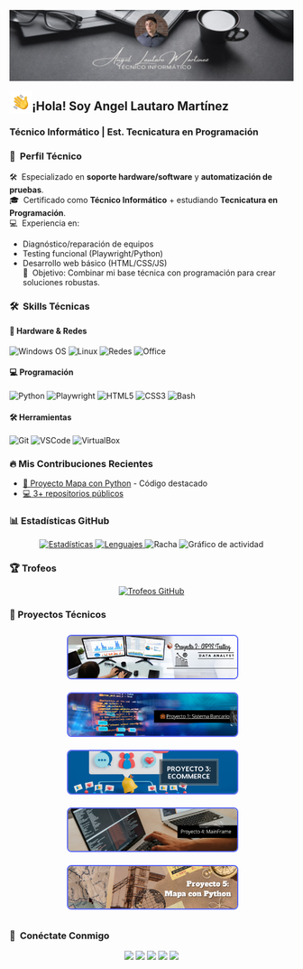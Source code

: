 <!-- Banner personalizado -->
![Banner Técnico Informático](https://github.com/angelicus112/angelicus112/blob/main/Banner%20de%20Linkedin%20Contador%20Moderno%20Negro.jpg)

<img alt="Saludo Técnico" src="https://raw.githubusercontent.com/AVS1508/AVS1508/master/assets/Hand%20Wave.gif" width='40' align="left"/><h2>¡Hola! Soy Angel Lautaro Martínez</h2>
<h3>Técnico Informático | Est. Tecnicatura en Programación</h3>

### 🔧 &nbsp;Perfil Técnico

🛠️ &nbsp;Especializado en **soporte hardware/software** y **automatización de pruebas**.\
🎓 &nbsp;Certificado como **Técnico Informático** + estudiando **Tecnicatura en Programación**.\
💻 &nbsp;Experiencia en:
- Diagnóstico/reparación de equipos
- Testing funcional (Playwright/Python)
- Desarrollo web básico (HTML/CSS/JS)\
📌 &nbsp;Objetivo: Combinar mi base técnica con programación para crear soluciones robustas.

### 🛠️ &nbsp;Skills Técnicas

#### 🔌 Hardware & Redes
![Windows OS](https://img.shields.io/badge/-Windows-05122A?style=flat&logo=windows&logoColor=0078D6)
![Linux](https://img.shields.io/badge/-Linux-05122A?style=flat&logo=linux&logoColor=FCC624)
![Redes](https://img.shields.io/badge/-Redes-05122A?style=flat&logo=cisco&logoColor=white)
![Office](https://img.shields.io/badge/-Office-05122A?style=flat&logo=microsoft-office&logoColor=D83B01)

#### 💻 Programación
![Python](https://img.shields.io/badge/-Python-05122A?style=flat&logo=python&logoColor=3776AB)
![Playwright](https://img.shields.io/badge/-Playwright-05122A?style=flat&logo=playwright)
![HTML5](https://img.shields.io/badge/-HTML5-05122A?style=flat&logo=html5&logoColor=E34F26)
![CSS3](https://img.shields.io/badge/-CSS3-05122A?style=flat&logo=css3&logoColor=1572B6)
![Bash](https://img.shields.io/badge/-Bash-05122A?style=flat&logo=gnu-bash&logoColor=4EAA25)

#### 🛠 Herramientas
![Git](https://img.shields.io/badge/-Git-05122A?style=flat&logo=git&logoColor=F05032)
![VSCode](https://img.shields.io/badge/-VSCode-05122A?style=flat&logo=visual-studio-code&logoColor=007ACC)
![VirtualBox](https://img.shields.io/badge/-VirtualBox-05122A?style=flat&logo=virtualbox&logoColor=183A61)

### 🔥 Mis Contribuciones Recientes
- [📌 Proyecto Mapa con Python](https://github.com/angelicus112/Mi-Porfolio/tree/main/proyectos/proyecto5-mapaconpython) - Código destacado
- [💻 3+ repositorios públicos](https://github.com/angelicus112?tab=repositories)

### 📊 Estadísticas GitHub

<p align="center">
  <!-- Estadísticas principales con diseño compacto -->
  <a href="https://github.com/angelicus112">
    <img height="165em" src="https://github-readme-stats.vercel.app/api?username=angelicus112&show_icons=true&theme=radical&hide_border=true&include_all_commits=true&count_private=true&hide=issues" alt="Estadísticas"/>
    <img height="165em" src="https://github-readme-stats.vercel.app/api/top-langs/?username=angelicus112&layout=compact&theme=radical&hide_border=true&langs_count=6&exclude_repo=Mi-Porfolio" alt="Lenguajes"/>
  </a>
  
  <!-- Racha de contribuciones -->
  <img height="165em" src="https://streak-stats.demolab.com?user=angelicus112&theme=radical&hide_border=true&date_format=j%20M%5B%20Y%5D" alt="Racha"/>
  
  <!-- Tarjetas de actividad -->
  <img src="https://github-readme-activity-graph.vercel.app/graph?username=angelicus112&theme=redical&hide_border=true&area=true" alt="Gráfico de actividad"/>
</p>

### 🏆 Trofeos
<p align="center">
  <a href="https://github.com/ryo-ma/github-profile-trophy">
    <img src="https://github-profile-trophy.vercel.app/?username=angelicus112&theme=onedark&no-frame=true&row=1&column=7" alt="Trofeos GitHub"/>
  </a>
</p>


### 🚀 Proyectos Técnicos


<div align="center" style="
     display: flex;
     flex-flow: row wrap;
     justify-content: center;
     align-items: flex-start;
     gap: 20px;
     width: 100%;
     padding: 10px 0;
">

  <!-- Proyecto 1 - Sistema Bancario -->
  <div style="width: 300px;">
    <a href="https://angelicus112.github.io/Mi-Porfolio/proyectos/proyecto1-elegante/index.html" 
       style="text-decoration: none; color: inherit; display: block; position: relative;">
      <img src="https://raw.githubusercontent.com/angelicus112/angelicus112/main/assets/proyectos/proyecto1.png" 
           style="width: 100%; border: 2px solid #5865F2; border-radius: 8px; transition: all 0.3s ease;">
    </a>
  </div>

  <!-- Proyecto 2 - Data Analyst -->
  <div style="width: 300px;">
    <a href="https://angelicus112.github.io/Mi-Porfolio/proyectos/proyecto2-api/index.html" 
       style="text-decoration: none; color: inherit; display: block; position: relative;">
      <img src="https://raw.githubusercontent.com/angelicus112/angelicus112/main/assets/proyectos/proyecto2.png" 
           style="width: 100%; border: 2px solid #5865F2; border-radius: 8px; transition: all 0.3s ease;">
    </a>
  </div>

  <!-- Proyecto 3 - ECOMMERCE -->
  <div style="width: 300px;">
    <a href="https://angelicus112.github.io/Mi-Porfolio/proyectos/proyecto3-ecommerce/index.html" 
       style="text-decoration: none; color: inherit; display: block; position: relative;">
      <img src="https://raw.githubusercontent.com/angelicus112/angelicus112/main/assets/proyectos/proyecto3.png" 
           style="width: 100%; border: 2px solid #5865F2; border-radius: 8px; transition: all 0.3s ease;">
    </a>
  </div>

  <!-- Proyecto 4 - Mainframe Simulator -->
  <div style="width: 300px;">
    <a href="https://angelicus112.github.io/Mi-Porfolio/proyectos/proyecto4-mainframe/index.html" 
       style="text-decoration: none; color: inherit; display: block; position: relative;">
      <img src="https://raw.githubusercontent.com/angelicus112/angelicus112/main/assets/proyectos/proyecto4.png" 
           style="width: 100%; border: 2px solid #5865F2; border-radius: 8px; transition: all 0.3s ease;">
    </a>
  </div>

  <!-- Proyecto 5 - Mapa Con Python -->
  <div style="width: 300px;">
    <a href="https://angelicus112.github.io/Mi-Porfolio/proyectos/proyecto5-mapaconpython/index.html" 
       style="text-decoration: none; color: inherit; display: block; position: relative;">
      <img src="https://raw.githubusercontent.com/angelicus112/angelicus112/main/assets/proyectos/proyecto5.jpg" 
           style="width: 100%; border: 2px solid #5865F2; border-radius: 8px; transition: all 0.3s ease;">
    </a>
  </div>
</div>


### 📱 &nbsp;Conéctate Conmigo

<p align="center">
<a href="https://angelicus112.github.io/Mi-Porfolio/"><img src="https://img.shields.io/badge/-Mi%20Portfolio-3423A6?style=flat&logo=Google-Chrome&logoColor=white"/></a>  
<a href="https://www.linkedin.com/in/angel-lautaro-martinez-62829b348"><img src="https://img.shields.io/badge/-Angel%20Lautaro%20Martínez-0077B5?style=flat&logo=Linkedin&logoColor=white"/></a>
<a href="mailto:angelautaromartinez@gmail.com"><img src="https://img.shields.io/badge/-angelautaromartinez@gmail.com-D14836?style=flat&logo=Gmail&logoColor=white"/></a>
<a href="https://www.instagram.com/angelautaro"><img src="https://img.shields.io/badge/-@angelautaro-E4405F?style=flat&logo=Instagram&logoColor=white"/></a>
<a href="https://gametester.gg?refId=UU-6814b32709671f676aba971d"><img src="https://img.shields.io/badge/-GameTester.gg-000000?style=flat&logo=unity&logoColor=white"/></a>
</p>


